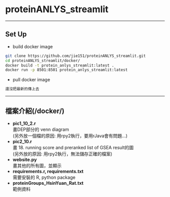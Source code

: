 # proteinANLYS_streamlit
***
## Set Up 
- build docker image
```sh
git clone https://github.com/jie151/proteinANLYS_streamlit.git
cd proteinANLYS_streamlit/docker/
docker build -t protein_anlys_streamlit:latest . 
docker run -p 8501:8501 protein_anlys_streamlit:latest
```
- pull docker image
```sh
還沒把最新的傳上去
```
***
## 檔案介紹(/docker/)
- **pic1_10_2.r**</br>
畫DEP部分的 venn diagram</br>
(另外放一個檔的原因: 用rpy2執行，要用rJava會有問題...)</br>
- **pic2_10.r**</br>
畫 18. running score and preranked list of GSEA result的圖</br>
(另外放的原因: 用rpy2執行，無法儲存正確的檔案)</br>
- **website.py**</br>
畫其他的所有圖，並顯示</br>
- **requirements.r, requirements.txt**</br>
需要安裝的 R, python package</br>
- **proteinGroups_HsinYuan_Rat.txt**</br>
範例資料</br>
